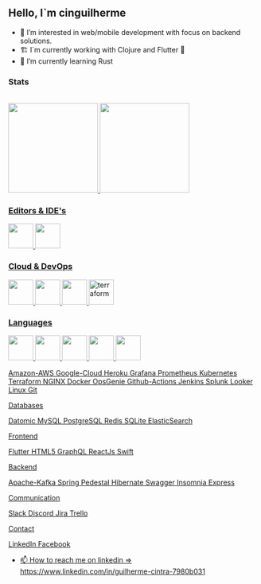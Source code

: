 ## Hello, I`m cinguilherme

- 👀 I’m interested in web/mobile development with focus on backend solutions.
- 🏗 I`m currently working with Clojure and Flutter 📱
- 🌱 I’m currently learning Rust

### Stats

<div><br>
    <a href="https://github.com/cinguilherme">
    <img height="180em" src="https://github-readme-stats.vercel.app/api?username=cinguilherme&show_icons=true&theme=dracula&count_private=true">
    <img height="180em" src="https://github-readme-stats.vercel.app/api/top-langs/?username=cinguilherme&layout=compact&count_private=true&theme=dracula&langs_count=12&hide=python,html,css">
</div>

### Editors & IDE's
<img height="50em" src="https://user-images.githubusercontent.com/613329/152424483-25005db0-3f5e-420e-8153-dfb8421ed08e.svg">
<img height="50em" src="https://user-images.githubusercontent.com/613329/152424744-085d667a-96a1-4bd3-854a-50c6636ccc83.svg">

### Cloud & DevOps

<img height="50em" src="https://user-images.githubusercontent.com/613329/152424937-65006423-5aee-46fc-96fc-d4586662f672.svg">
<img height="50em" src="https://user-images.githubusercontent.com/613329/152424996-90e4ec73-086d-4327-bc4c-9b91e1adab88.svg">
<img height="50em" src="https://user-images.githubusercontent.com/613329/152425087-ac2eb7c4-f34c-4c5c-b7a0-e742cc4f8bf1.svg">
<img height="50em" alt="terraform" src="https://user-images.githubusercontent.com/613329/152425133-2efe8db4-a254-4525-b3c7-254ed4719450.png">
    
### Languages
<img height="50em" src="https://user-images.githubusercontent.com/613329/152425315-61961baa-0c08-4e64-8bf9-3602d41c2ce2.svg">
<img height="50em" src="https://user-images.githubusercontent.com/613329/152425335-0a1e2fd7-c99c-47d7-a747-03768e690f56.svg">
<img height="50em" src="https://user-images.githubusercontent.com/613329/152425364-dfd8b9d3-aa0e-4cd4-adc0-66ffa4d25b9b.svg">

<img height="50em" src="https://user-images.githubusercontent.com/613329/152425377-cfbd1acc-0328-4f2f-bdc4-9b86266fa4d3.svg">
<img height="50em" src="https://user-images.githubusercontent.com/613329/152426122-be1e471f-5b9f-43e9-90aa-3f2e54363a80.svg">

    
    

Amazon-AWS Google-Cloud Heroku
Grafana Prometheus Kubernetes Terraform NGINX Docker OpsGenie Github-Actions Jenkins Splunk Looker
Linux Git

Databases

Datomic MySQL PostgreSQL Redis SQLite ElasticSearch

Frontend

Flutter HTML5 GraphQL ReactJs Swift

Backend

Apache-Kafka Spring Pedestal Hibernate Swagger Insomnia Express

Communication

Slack Discord Jira Trello

Contact

LinkedIn Facebook

- 📫 How to reach me on linkedin => https://www.linkedin.com/in/guilherme-cintra-7980b031

<!---
cinguilherme/cinguilherme is a ✨ special ✨ repository because its `README.md` (this file) appears on your GitHub profile.
You can click the Preview link to take a look at your changes.
--->
